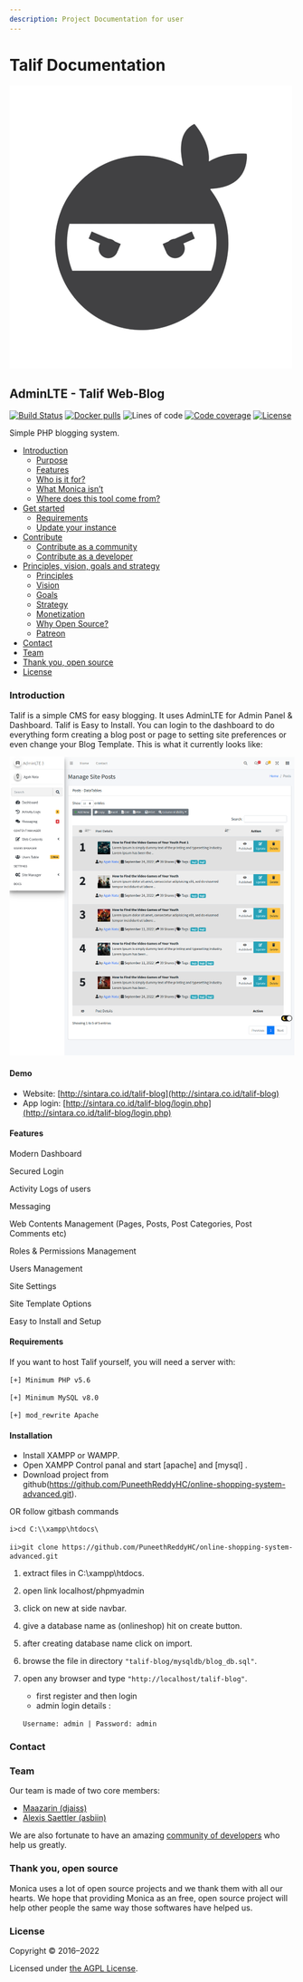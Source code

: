 ```yaml
---
description: Project Documentation for user
---
```


# Talif Documentation

![ninja-logo](https://raw.githubusercontent.com/arduino-uno/talif-blog/main/images/ninja-logo.png)

## AdminLTE - Talif Web-Blog

[![Build Status](https://img.shields.io/github/workflow/status/monicahq/monica/Build?style=flat-square\&label=Build%20Status)](https://github.com/monicahq/monica/actions) [![Docker pulls](https://img.shields.io/docker/pulls/library/monica)](https://hub.docker.com/\_/monica/) ![Lines of code](https://img.shields.io/tokei/lines/github/monicahq/monica) [![Code coverage](https://img.shields.io/sonar/coverage/monica?server=https%3A%2F%2Fsonarcloud.io\&style=flat-square\&label=Coverage%20Status)](https://sonarcloud.io/project/activity?custom\_metrics=coverage\&graph=custom\&id=monica) [![License](https://img.shields.io/github/license/monicahq/monica)](https://github.com/monicahq/monica/blob/main/LICENSE.md)

Simple PHP blogging system.

* [Introduction](./#introduction)
  * [Purpose](./#purpose)
  * [Features](./#features)
  * [Who is it for?](./#who-is-it-for)
  * [What Monica isn’t](./#what-monica-isnt)
  * [Where does this tool come from?](./#where-does-this-tool-come-from)
* [Get started](./#get-started)
  * [Requirements](./#requirements)
  * [Update your instance](./#update-your-instance)
* [Contribute](./#contribute)
  * [Contribute as a community](./#contribute-as-a-community)
  * [Contribute as a developer](./#contribute-as-a-developer)
* [Principles, vision, goals and strategy](./#principles-vision-goals-and-strategy)
  * [Principles](./#principles)
  * [Vision](./#vision)
  * [Goals](./#goals)
  * [Strategy](./#strategy)
  * [Monetization](./#monetization)
  * [Why Open Source?](./#why-open-source)
  * [Patreon](./#patreon)
* [Contact](./#contact)
* [Team](./#team)
* [Thank you, open source](./#thank-you-open-source)
* [License](./#license)

### Introduction

Talif is a simple CMS for easy blogging. It uses AdminLTE for Admin Panel & Dashboard. Talif is Easy to Install. You can login to the dashboard to do everything form creating a blog post or page to setting site preferences or even change your Blog Template. This is what it currently looks like:

![screen-shot](https://raw.githubusercontent.com/arduino-uno/talif-blog/main/images/screenshot.png)

#### Demo

* Website: [http://sintara.co.id/talif-blog](http://sintara.co.id/talif-blog)
* App login: [http://sintara.co.id/talif-blog/login.php](http://sintara.co.id/talif-blog/login.php)

#### Features

Modern Dashboard&#x20;

Secured Login&#x20;

Activity Logs of users&#x20;

Messaging&#x20;

Web Contents Management (Pages, Posts, Post Categories, Post Comments etc)&#x20;

Roles & Permissions Management&#x20;

Users Management&#x20;

Site Settings

Site Template Options

Easy to Install and Setup

#### Requirements

If you want to host Talif yourself, you will need a server with:

`[+] Minimum PHP v5.6`&#x20;

`[+] Minimum MySQL v8.0`&#x20;

`[+] mod_rewrite Apache`

#### Installation

* Install XAMPP or WAMPP.
* Open XAMPP Control panal and start \[apache] and \[mysql] .
* Download project from github(https://github.com/PuneethReddyHC/online-shopping-system-advanced.git).

OR follow gitbash commands

```
i>cd C:\\xampp\htdocs\

ii>git clone https://github.com/PuneethReddyHC/online-shopping-system-advanced.git
```

1. extract files in C:\xampp\htdocs.
2. open link localhost/phpmyadmin
3. click on new at side navbar.
4. give a database name as (onlineshop) hit on create button.
5. after creating database name click on import.
6. browse the file in directory `"talif-blog/mysqldb`_`/`_`blog_db.sql"`.
7.  open any browser and type `"http://localhost/talif-blog"`.

    * first register and then login
    * admin login details :&#x20;

    &#x20;  `Username: admin | Password: admin`

### Contact

### Team

Our team is made of two core members:

* [Maazarin (djaiss)](https://github.com/djaiss)
* [Alexis Saettler (asbiin)](https://github.com/asbiin)

We are also fortunate to have an amazing [community of developers](https://github.com/monicahq/monica/graphs/contributors) who help us greatly.

### Thank you, open source

Monica uses a lot of open source projects and we thank them with all our hearts. We hope that providing Monica as an free, open source project will help other people the same way those softwares have helped us.

### License

Copyright © 2016–2022

Licensed under [the AGPL License](LICENSE.md).
